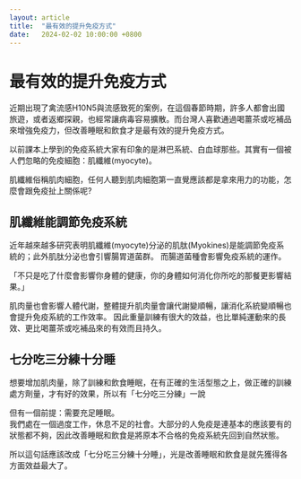```yaml
---
layout: article
title:  "最有效的提升免疫方式"
date:   2024-02-02 10:00:00 +0800
---
```



# 最有效的提升免疫方式
近期出現了禽流感H10N5與流感致死的案例，在這個春節時期，許多人都會出國旅遊，或者返鄉探親，也經常讓病毒容易擴散。而台灣人喜歡通過喝薑茶或吃補品來增強免疫力，但改善睡眠和飲食才是最有效的提升免疫方式。

以前課本上學到的免疫系統大家有印象的是淋巴系統、白血球那些。其實有一個被人們忽略的免疫細胞：肌纖維(myocyte)。

肌纖維俗稱肌肉細胞，任何人聽到肌肉細胞第一直覺應該都是拿來用力的功能，怎麼會跟免疫扯上關係呢?

## 肌纖維能調節免疫系統
近年越來越多研究表明肌纖維(myocyte)分泌的肌肽(Myokines)是能調節免疫系統的；此外肌肽分泌也會引響腸胃道菌群。
而腸道菌種會影響免疫系統的運作。

「不只是吃了什麼會影響你身體的健康，你的身體如何消化你所吃的那餐更影響結果。」

肌肉量也會影響人體代謝，整體提升肌肉量會讓代謝變順暢，讓消化系統變順暢也會提升免疫系統的工作效率。
因此重量訓練有很大的效益，也比單純運動來的長效、更比喝薑茶或吃補品來的有效而且持久。

## 七分吃三分練十分睡
想要增加肌肉量，除了訓練和飲食睡眠，在有正確的生活型態之上，做正確的訓練處方劑量，才有好的效果，所以有「七分吃三分練」一說

但有一個前提：需要充足睡眠。  
我們處在一個過度工作，休息不足的社會。大部分的人免疫是連基本的應該要有的狀態都不夠，因此改善睡眠和飲食是將原本不合格的免疫系統先回到自然狀態。

所以這句話應該改成「七分吃三分練十分睡」，光是改善睡眠和飲食是就先獲得各方面效益最大了。
